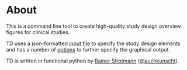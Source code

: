 # About

This is a command line tool to create high-quality study design overview figures for clinical studies.

TD uses a json-formatted [input file](input.md) to specify the study design elements and has a number of [options](use.md) to further specify the graphical output.

TD is written in functional python by [Rainer Strotmann](mailto:rainer.strotmann@mailbox.org) ([@auchkunscht](https://www.instagram.com/auchkunscht/)). 